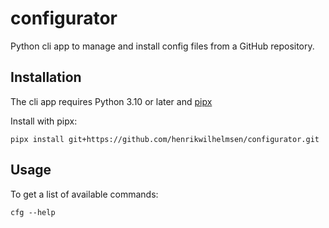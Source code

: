 # configurator

Python cli app to manage and install config files from a GitHub repository.

## Installation

The cli app requires Python 3.10 or later and [pipx](https://pypa.github.io/pipx/)

Install with pipx:

```shell
pipx install git+https://github.com/henrikwilhelmsen/configurator.git
```

## Usage

To get a list of available commands:

```shell
cfg --help
```
